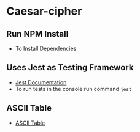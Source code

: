 # Caesar-cipher

## Run NPM Install

- To Install Dependencies

## Uses Jest as Testing Framework

- [Jest Documentation](https://jestjs.io/docs/en/es6-class-mocks)
- To run tests in the console run command `jest`

## ASCII Table

- [ASCII Table](http://www.asciitable.com/)